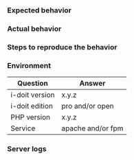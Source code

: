 <!--
Please note:

1.  Fill in this template according to your issue.
2.  Post code/logs as text (using proper markup). Do not post screenshots of code/logs.
-->

### Expected behavior

<!-- Insert text -->


### Actual behavior

<!-- Insert text -->


### Steps to reproduce the behavior

<!-- Insert text -->


### Environment

| Question                  | Answer            |
| ------------------------- | ----------------- |
| i-doit version            | x.y.z             |
| i-doit edition            | pro and/or open   |
| PHP version               | x.y.z             |
| Service                   | apache and/or fpm |


### Server logs

<!--
Please note:

1.  Logs may help to understand what exactly went wrong.
2.  Problems are often caused not on client but on server-side.
3.  Anonymize your logs properly. Do not post any passwords/secrets/private data.
4.  Make sure i-doit's own logging is enabled.
5.  Paste only excerpts from the logs which seem to be useful for further investigation.
-->
